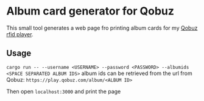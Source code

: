 # Album card generator for Qobuz
This small tool generates a web page fro printing album cards for my [Qobuz rfid player](https://github.com/SofusA/qobuz-player/wiki/RFID-player).

## Usage
`cargo run -- --username <USERNAME> --password <PASSWORD> --albumids <SPACE SEPARATED ALBUM IDS>`
album ids can be retrieved from the url from Qobuz: `https://play.qobuz.com/album/<ALBUM ID>`

Then open `localhost:3000` and print the page
